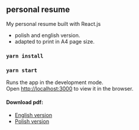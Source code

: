 
## personal resume

My personal resume built with React.js
* polish and english version.
* adapted to print in A4 page size.


### `yarn install`
### `yarn start`
Runs the app in the development mode.<br />
Open [http://localhost:3000](http://localhost:3000) to view it in the browser.

#### Download pdf:
* [English version](https://github.com/tomi5/tomasz-rysak-cv/raw/dev/Tomasz_Rysak-CV-EN.pdf)
* [Polish version](https://github.com/tomi5/tomasz-rysak-cv/raw/dev/Tomasz_Rysak-CV-PL.pdf)

